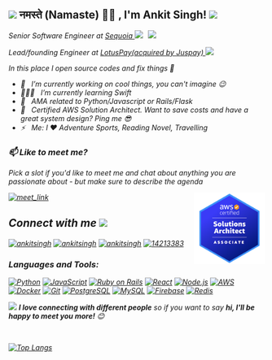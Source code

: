 <h2><img src="https://emojis.slackmojis.com/emojis/images/1531849430/4246/blob-sunglasses.gif?1531849430" width="30"/> नमस्ते (Namaste) 🙏🏻 , I'm Ankit Singh! <img src="https://media.giphy.com/media/12oufCB0MyZ1Go/giphy.gif" width="50"></h2> 
<img align='right' src="https://media.giphy.com/media/M9gbBd9nbDrOTu1Mqx/giphy.gif" width="230">
<p><em>Senior Software Engineer at <a href="https://sequoia.com/">Sequoia
</a><img src="https://media.giphy.com/media/WUlplcMpOCEmTGBtBW/giphy.gif" width="30"> 
<p><em>Lead/founding Engineer at <a href="https://juspay.in/">LotusPay(acquired by Juspay)
</a><img src="https://media.giphy.com/media/WUlplcMpOCEmTGBtBW/giphy.gif" width="30"> 
</em></p>


In this place I open source codes and fix things :rofl: 

- 🔭 &nbsp; I’m currently working on cool things, you can't imagine :wink:
- 👨🏻‍💻 &nbsp; I’m currently learning Swift
- 💬 &nbsp; AMA related to Python/Javascript or Rails/Flask
- 👾 &nbsp; Certified AWS Solution Architect. Want to save costs and have a great system design? Ping me 😎
- ⚡ &nbsp; Me: I :heart: Adventure Sports, Reading Novel, Travelling
  

### 📫 Like to meet me?

Pick a slot if you'd like to meet me and chat about anything you are passionate about - but make sure to describe the agenda

<a href="https://cal.com/ankitsingh/30min" target="_blank"><img width="498" alt="meet_link" src="https://user-images.githubusercontent.com/15426564/144297439-f530f383-e73e-41e0-9914-a9b7d3f432e5.png"></a> <img align='right' src="./aws.png" width="140">


<h2> Connect with me <img src='https://raw.githubusercontent.com/ShahriarShafin/ShahriarShafin/main/Assets/handshake.gif' width="100"> </h2>
<p align="left">
<a href="https://dev.to/ankitsingh" target="blank"><img align="center" src="https://cdn.jsdelivr.net/npm/simple-icons@3.0.1/icons/dev-dot-to.svg" alt="ankitsingh" height="30" width="40" /></a>
<a href="https://medium.com/@ankitsingh99" target="blank"><img align="center" src="https://cdn.jsdelivr.net/npm/simple-icons@3.0.1/icons/medium.svg" alt="ankitsingh" height="30" width="40" /></a>
<a href="https://linkedin.com/in/ankitsingh99" target="blank"><img align="center" src="https://raw.githubusercontent.com/rahuldkjain/github-profile-readme-generator/master/src/images/icons/Social/linked-in-alt.svg" alt="ankitsingh" height="30" width="40" /></a>
<a href="https://stackoverflow.com/users/14213383" target="blank"><img align="center" src="https://raw.githubusercontent.com/rahuldkjain/github-profile-readme-generator/master/src/images/icons/Social/stack-overflow.svg" alt="14213383" height="30" width="40" /></a>
<!--<a href="https://instagram.com/amankitsingh" target="blank"><img align="center" src="https://raw.githubusercontent.com/rahuldkjain/github-profile-readme-generator/master/src/images/icons/Social/instagram.svg" alt="ankitsingh" height="30" width="40" /></a>-->
  
### Languages and Tools:


<p align="left"> <a href="https://www.python.org" target="_blank"><img src="https://img.shields.io/badge/-Python-3776AB?style=for-the-badge&logo=python&logoColor=white" alt="Python"/></a> <a href="https://developer.mozilla.org/en-US/docs/Web/JavaScript" target="_blank"><img src="https://img.shields.io/badge/-JavaScript-F7DF1E?style=for-the-badge&logo=javascript&logoColor=black" alt="JavaScript"/></a> <a href="https://rubyonrails.org" target="_blank"><img src="https://img.shields.io/badge/-Ruby_on_Rails-CC0000?style=for-the-badge&logo=rubyonrails&logoColor=white" alt="Ruby on Rails"/></a> <a href="https://reactjs.org" target="_blank"><img src="https://img.shields.io/badge/-React-61DAFB?style=for-the-badge&logo=react&logoColor=black" alt="React"/></a> <a href="https://nodejs.org" target="_blank"><img src="https://img.shields.io/badge/-Node.js-339933?style=for-the-badge&logo=node.js&logoColor=white" alt="Node.js"/></a> <a href="https://aws.amazon.com" target="_blank"><img src="https://img.shields.io/badge/-AWS-232F3E?style=for-the-badge&logo=amazon-aws&logoColor=white" alt="AWS"/></a> <a href="https://www.docker.com/" target="_blank"><img src="https://img.shields.io/badge/-Docker-2496ED?style=for-the-badge&logo=docker&logoColor=white" alt="Docker"/></a> <a href="https://git-scm.com/" target="_blank"><img src="https://img.shields.io/badge/-Git-F05032?style=for-the-badge&logo=git&logoColor=white" alt="Git"/></a> <a href="https://www.postgresql.org" target="_blank"><img src="https://img.shields.io/badge/-PostgreSQL-336791?style=for-the-badge&logo=postgresql&logoColor=white" alt="PostgreSQL"/></a> <a href="https://www.mysql.com" target="_blank"><img src="https://img.shields.io/badge/-MySQL-4479A1?style=for-the-badge&logo=mysql&logoColor=white" alt="MySQL"/></a> <a href="https://firebase.google.com/" target="_blank"><img src="https://img.shields.io/badge/-Firebase-FFCA28?style=for-the-badge&logo=firebase&logoColor=black" alt="Firebase"/></a> <a href="https://redis.io/" target="_blank"><img src="https://img.shields.io/badge/-Redis-DC382D?style=for-the-badge&logo=redis&logoColor=white" alt="Redis"/></a> </p>

<img src="https://media.giphy.com/media/LnQjpWaON8nhr21vNW/giphy.gif" width="60"> <em><b>I love connecting with different people</b> so if you want to say <b>hi, I'll be happy to meet you more!</b> 😊</em>

<br/>

<!-- ![Ankit's GitHub stats](https://github-readme-stats.vercel.app/api?username=amankitsingh&hide=issues&count_private=true&show_icons=true&theme=onedark)-->
[![Top Langs](https://github-readme-stats.vercel.app/api/top-langs/?username=amankitsingh&layout=compact&theme=calm)](https://github.com/amankitsingh/github-readme-stats)


<!---

<code><img height="40" src="https://raw.githubusercontent.com/github/explore/5c058a388828bb5fde0bcafd4bc867b5bb3f26f3/topics/graphql/graphql.png"></code>
🔗 &nbsp;**Connect with me**
- 👨‍💻 &nbsp;Read more about my projects at [theankitsingh.in](https://www.theankitsingh.in/#portfolio)
&nbsp;&nbsp;&nbsp; &nbsp;&nbsp;&nbsp;&nbsp;&nbsp;
<a href="https://twitter.com/amankitsingh"><img src="https://img.icons8.com/android/24/000000/twitter.png" height="20px" width="20px"/></a>
&nbsp;&nbsp;&nbsp; &nbsp;&nbsp;&nbsp; &nbsp;&nbsp;&nbsp; &nbsp;&nbsp;&nbsp; &nbsp;&nbsp;&nbsp; &nbsp;&nbsp;&nbsp;
<a href="https://www.linkedin.com/in/ankitsingh99/"><img src="https://img.icons8.com/android/24/000000/linkedin.png" height="20px" width="20px"/></a>
&nbsp;&nbsp;&nbsp; &nbsp;&nbsp;&nbsp; &nbsp;&nbsp;&nbsp; &nbsp;&nbsp;&nbsp; &nbsp;&nbsp;&nbsp; &nbsp;&nbsp;&nbsp;
<a href="https://www.instagram.com/amankitsingh/"><img src="https://img.icons8.com/android/24/000000/instagram.png" height="20px" width="20px"/></a>
&nbsp;&nbsp;&nbsp; &nbsp;&nbsp;&nbsp; &nbsp;&nbsp;&nbsp; &nbsp;&nbsp;&nbsp; &nbsp;&nbsp;&nbsp; &nbsp;
<a href="https://www.medium.com/@ankitsingh99"><img src="https://img.icons8.com/color/search" height="20px" width="20px"/></a>
&nbsp;&nbsp;&nbsp; &nbsp;&nbsp;&nbsp; &nbsp;&nbsp;&nbsp; &nbsp;&nbsp;&nbsp; &nbsp;&nbsp;
<a href="https://www.dev.to/ankitsingh/"><img src="https://img.icons8.com/color/search" height="20px" width="20px"/></a>


[@amankitsingh](https://twitter.com/amankitsingh/) &nbsp;&nbsp;&nbsp;
[@ankitsingh99](https://www.linkedin.com/in/ankitsingh99/) &nbsp;&nbsp;&nbsp;
[@amankitsingh](https://www.instagram.com/amankitsingh/) &nbsp;&nbsp;&nbsp;
[@ankitsingh](https://dev.to/ankitsingh) &nbsp;&nbsp;&nbsp;
[@ankitsingh99](https://medium.com/@ankitsingh99)
--->
<!---
<img align='right' src="https://media.giphy.com/media/M9gbBd9nbDrOTu1Mqx/giphy.gif" width="230">
![Hi there 👋 I'm Ankit Singh. I'm a software developer](https://github.com/infinityrun/infinityrun/blob/master/bio.gif)

<p align="left"> <img src="https://komarev.com/ghpvc/?username=amankitsingh" alt="ankitsingh" /> </p>

![no of visitors](https://visitor-badge.glitch.me/badge?page_id=amankitsingh&left_color=green&right_color=red)
--->
